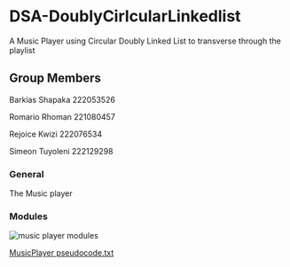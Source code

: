 # DSA-DoublyCirlcularLinkedlist
A Music Player using Circular Doubly Linked List to transverse through the playlist

## Group Members
Barkias Shapaka 222053526

Romario Rhoman 221080457

Rejoice Kwizi 222076534

Simeon Tuyoleni 222129298


### General
The Music player 

### Modules

![music player modules](https://user-images.githubusercontent.com/113937044/196698459-23e76ed7-4c92-4e8a-9b6b-21f812d7c637.png)


[MusicPlayer pseudocode.txt](https://github.com/LordKali11/DSA-DoublyCircularLinkedlist/files/9822983/MusicPlayer.pseudocode.txt)
